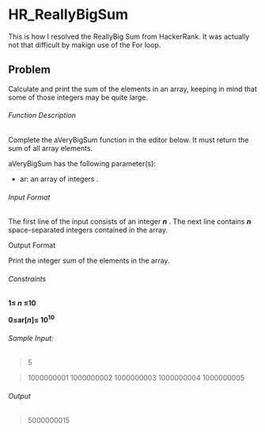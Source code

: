 # HR_ReallyBigSum
This is how I resolved the ReallyBig Sum from HackerRank. 
It was actually not that difficult by makign use of the For loop. 

## Problem

Calculate and print the sum of the elements in an array, keeping in mind that some of those integers may be quite large.

###### Function Description

Complete the aVeryBigSum function in the editor below. It must return the sum of all array elements.

aVeryBigSum has the following parameter(s):

* ar: an array of integers .

###### Input Format

The first line of the input consists of an integer **_n_** . 
The next line contains **_n_** space-separated integers contained in the array.

Output Format

Print the integer sum of the elements in the array.

###### Constraints

**1≤ _n_ ≤10**

**0≤ar[_n_]≤ 10<sup>10</sup>**


###### Sample Input:

>5

>1000000001 1000000002 1000000003 1000000004 1000000005


###### Output

>5000000015
